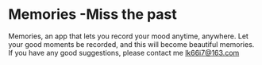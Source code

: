 # Memories -Miss the past


Memories, an app that lets you record your mood anytime, anywhere. Let your good moments be recorded, and this will become beautiful memories.
If you have any good suggestions, please contact me  lk66i7@163.com 
